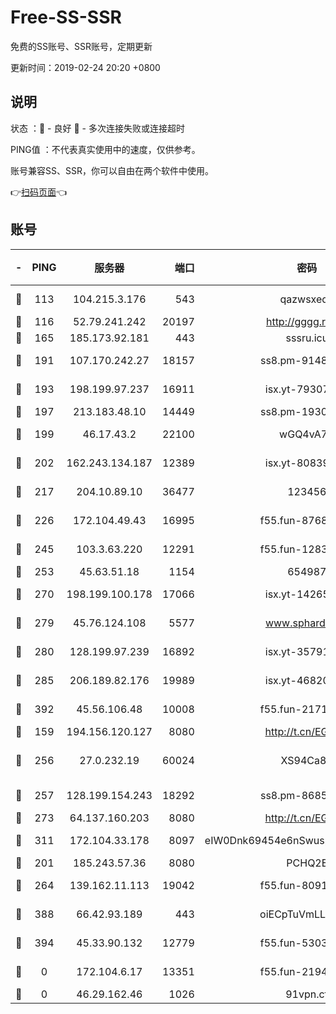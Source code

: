 # Free-SS-SSR

免费的SS账号、SSR账号，定期更新

更新时间：2019-02-24 20:20 +0800

## 说明

状态     ：🙂 - 良好 🙁 - 多次连接失败或连接超时

PING值   ：不代表真实使用中的速度，仅供参考。

账号兼容SS、SSR，你可以自由在两个软件中使用。

👉[扫码页面](https://liesauer.github.io/free-ss-ssr.github.io/)👈

## 账号

|-|PING|服务器|端口|密码|加密方式|区域|
|:----:|:----:|:-----:|-----:|:----:|:----:|:----:|
|🙂|113|104.215.3.176|543|qazwsxedc|aes-256-gcm|JP|
|🙂|116|52.79.241.242|20197|http://gggg.rocks|chacha20|KR|
|🙂|165|185.173.92.181|443|sssru.icu|rc4-md5|RU|
|🙂|191|107.170.242.27|18157|ss8.pm-91485344|aes-256-cfb|US|
|🙂|193|198.199.97.237|16911|isx.yt-79307511|aes-256-cfb|US|
|🙂|197|213.183.48.10|14449|ss8.pm-19302630|rc4-md5|RU|
|🙂|199|46.17.43.2|22100|wGQ4vA7D|aes-256-gcm|RU|
|🙂|202|162.243.134.187|12389|isx.yt-80839009|aes-256-cfb|US|
|🙂|217|204.10.89.10|36477|123456|aes-256-cfb|US|
|🙂|226|172.104.49.43|16995|f55.fun-87684540|aes-256-cfb|SG|
|🙂|245|103.3.63.220|12291|f55.fun-12834026|aes-256-cfb|SG|
|🙂|253|45.63.51.18|1154|654987|chacha20|US|
|🙂|270|198.199.100.178|17066|isx.yt-14265222|aes-256-cfb|US|
|🙂|279|45.76.124.108|5577|www.sphard.com|aes-256-cfb|AU|
|🙂|280|128.199.97.239|16892|isx.yt-35791266|aes-256-cfb|SG|
|🙂|285|206.189.82.176|19989|isx.yt-46820019|aes-256-cfb|SG|
|🙂|392|45.56.106.48|10008|f55.fun-21710471|aes-256-cfb|US|
|🙂|159|194.156.120.127|8080|http://t.cn/EGJIyrl|rc4-md5|RU|
|🙂|256|27.0.232.19|60024|XS94Ca8K|xchacha20-ietf-poly1305|HK|
|🙂|257|128.199.154.243|18292|ss8.pm-86852078|aes-256-cfb|SG|
|🙂|273|64.137.160.203|8080|http://t.cn/EGJIyrl|rc4-md5|CA|
|🙂|311|172.104.33.178|8097|eIW0Dnk69454e6nSwuspv9DmS201tQ0D|aes-256-cfb|SG|
|🙁|201|185.243.57.36|8080|PCHQ2E|rc4-md5|US|
|🙁|264|139.162.11.113|19042|f55.fun-80913463|aes-256-cfb|SG|
|🙁|388|66.42.93.189|443|oiECpTuVmLLxk4Ts|aes-256-cfb|US|
|🙁|394|45.33.90.132|12779|f55.fun-53037025|aes-256-cfb|US|
|🙁|0|172.104.6.17|13351|f55.fun-21946143|aes-256-cfb|US|
|🙁|0|46.29.162.46|1026|91vpn.cf|rc4-md5|RU|
